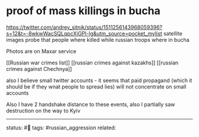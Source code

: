# proof of mass killings in bucha
 
https://twitter.com/andrey_sitnik/status/1511256143968059396?s=12&t=-8wkwWacSQLqpcXjGPI-lg&utm_source=pocket_mylist
satellite images probe that people where killed while russian troops where in bucha

Photos are on Maxar service

[[Russian war crimes list]]
[[russian crimes against kazakhs]]
[[russian crimes against Chechnya]]

also I believe small twitter accounts - it seems that paid propagand (which it should be if they wnat people to spread lies) will not concentrate on small accounts

Also I have 2 handshake distance to these events, also I partially saw destruction on the way to Kyiv

---
status: #🌾
tags: #russian_aggression 
related: 